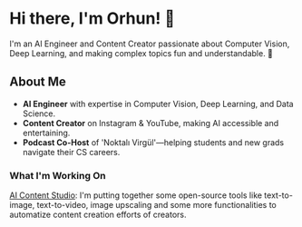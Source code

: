# Hi there, I'm Orhun! 👋

I'm an AI Engineer and Content Creator passionate about Computer Vision, Deep Learning, and making complex topics fun and understandable. 🚀

## About Me

- **AI Engineer** with expertise in Computer Vision, Deep Learning, and Data Science.
- **Content Creator** on Instagram & YouTube, making AI accessible and entertaining.
- **Podcast Co-Host** of 'Noktalı Virgül'—helping students and new grads navigate their CS careers.

### What I'm Working On
[AI Content Studio](https://github.com/Cengineer00/AI-content-studio): I'm putting together some open-source tools like text-to-image, text-to-video, image upscaling and some more functionalities to automatize content creation efforts of creators.
